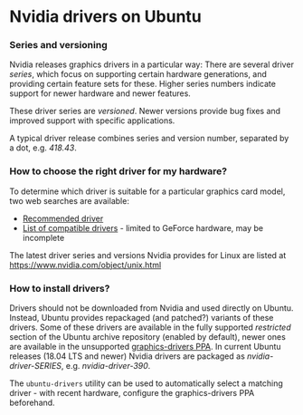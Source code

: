 # Nvidia drivers on Ubuntu

### Series and versioning
Nvidia releases graphics drivers in a particular way: There are several driver _series_, which focus on supporting certain hardware generations, and providing certain feature sets for these. Higher series numbers indicate support for newer hardware and newer features.

These driver series are _versioned_. Newer versions provide bug fixes and improved support with specific applications.

A typical driver release combines series and version number, separated by a dot, e.g. _418.43_.

### How to choose the right driver for my hardware?

To determine which driver is suitable for a particular graphics card model, two web searches are available:
 
* [Recommended driver](https://www.nvidia.com/Download/index.aspx?lang=en-us)
* [List of compatible drivers](https://www.geforce.com/drivers) - limited to GeForce hardware, may be incomplete

The latest driver series and versions Nvidia provides for Linux are listed at https://www.nvidia.com/object/unix.html

### How to install drivers?

Drivers should not be downloaded from Nvidia and used directly on Ubuntu. Instead, Ubuntu provides repackaged (and patched?) variants of these drivers. Some of these drivers are available in the fully supported _restricted_ section of the Ubuntu archive repository (enabled by default), newer ones are available in the unsupported [graphics-drivers PPA](https://launchpad.net/~graphics-drivers/+archive/ubuntu/ppa). In current Ubuntu releases (18.04 LTS and newer) Nvidia drivers are packaged as _nvidia-driver-SERIES_, e.g. _nvidia-driver-390_. 

The `ubuntu-drivers` utility can be used to automatically select a matching driver - with recent hardware, configure the graphics-drivers PPA beforehand.
